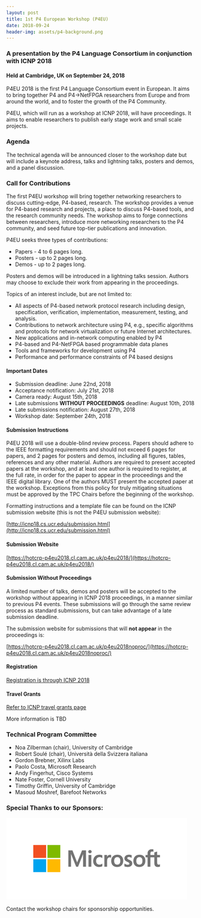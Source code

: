 ```yaml
---
layout: post
title: 1st P4 European Workshop (P4EU)
date: 2018-09-24
header-img: assets/p4-background.png
---
```


### A presentation by the P4 Language Consortium in conjunction with ICNP 2018 
    
#### Held at Cambridge, UK on September 24, 2018

P4EU 2018 is the first P4 Language Consortium event in European. It aims to bring together P4 and P4->NetFPGA researchers from Europe and from around the world, and to foster the growth of the P4 Community.

P4EU, which will run as a workshop at ICNP 2018, will have proceedings. It aims to enable researchers to publish early stage work and small scale projects.

### Agenda

The technical agenda will be announced closer to the workshop date but will include a keynote address, talks and lightning talks, posters and demos, and a panel discussion.

### Call for Contributions

The first P4EU workshop will bring together networking researchers to discuss cutting-edge, P4-based, research. The workshop provides a
venue for P4-based research and projects, a place to discuss P4-based tools, and the research community needs. The workshop aims to forge connections between researchers, introduce more networking researchers to the P4 community, and seed future top-tier publications and innovation.

P4EU seeks three types of contributions:

* Papers - 4 to 6 pages long.
* Posters - up to 2 pages long.
* Demos - up to 2 pages long.

Posters and demos will be introduced in a lightning talks session.
Authors may choose to exclude their work from appearing in the proceedings.

Topics of an interest include, but are not limited to:

* All aspects of P4-based network protocol research including design, specification, verification, implementation, measurement, testing, and analysis.
* Contributions to network architecture using P4, e.g., specific algorithms and protocols for network virtualization or future Internet architectures.
* New applications and in-network computing enabled by P4
* P4-based and P4-NetFPGA based programmable data planes
* Tools and frameworks for development using P4
* Performance and performance constraints of P4 based designs


#### Important Dates

* Submission deadline: June 22nd, 2018
* Acceptance notification: July 21st, 2018
* Camera ready: August 15th, 2018
* Late submissions **WITHOUT PROCEEDINGS** deadline: August 10th, 2018 
* Late submissions notification: August 27th, 2018
* Workshop date: September 24th, 2018



#### Submission Instructions

P4EU 2018 will use a double-blind review process. Papers should adhere to the IEEE formatting requirements and should not exceed 6 pages for papers, and 2 pages for posters and demos, including all figures, tables, references and any other material. Authors are required to present accepted papers at the workshop, and at least one author is required to register, at the full rate, in order for the paper to appear in the proceedings and the IEEE digital library. One of the authors MUST present the accepted paper at the workshop. Exceptions from this policy for truly mitigating situations must be approved by the TPC Chairs before the beginning of the workshop.

Formatting instructions and a template file can be found on the ICNP submission website (this is not the P4EU submission website):

[http://icnp18.cs.ucr.edu/submission.html](http://icnp18.cs.ucr.edu/submission.html) 


#### Submission Website 
[https://hotcrp-p4eu2018.cl.cam.ac.uk/p4eu2018/](https://hotcrp-p4eu2018.cl.cam.ac.uk/p4eu2018/)


#### Submission Without Proceedings

A limited number of talks, demos and posters will be accepted to the workshop without appearing in ICNP 2018 proceedings, in a manner similar to previous P4 events. 
These submissions will go through the same review process as standard submissions, but can take advantage of a late submission deadline. 

The submission website for submissions that will **not appear** in the proceedings is: 

[https://hotcrp-p4eu2018.cl.cam.ac.uk/p4eu2018noproc/](https://hotcrp-p4eu2018.cl.cam.ac.uk/p4eu2018noproc/)

#### Registration
[Registration is through ICNP 2018](http://icnp18.cs.ucr.edu/registration.html) 

#### Travel Grants
[Refer to ICNP travel grants page](http://icnp18.cs.ucr.edu/grants.html)

More information is TBD

### Technical Program Committee

* Noa Zilberman (chair), University of Cambridge
* Robert Soul&eacute; (chair), Universit&agrave; della Svizzera italiana
* Gordon Brebner, Xilinx Labs
* Paolo Costa, Microsoft Research
* Andy Fingerhut, Cisco Systems
* Nate Foster, Cornell University
* Timothy Griffin, University of Cambridge
* Masoud Moshref, Barefoot Networks


### Special Thanks to our Sponsors:

<img src="/assets/Microsoft-logo_rgb_c-gray.png" alt="Microsoft" />


Contact the workshop chairs for sponsorship opportunities. 


